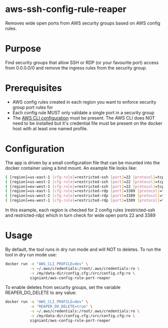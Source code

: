# aws-ssh-config-rule-reaper
Removes wide open ports from AWS security groups based on AWS config rules.

# Purpose
Find security groups that allow SSH or RDP (or your favourite port) access from 0.0.0.0/0 and remove the ingress rules from the security group.

# Prerequisites

* AWS config rules created in each region you want to enforce security group port rules for
* Each config rule MUST only validate a single port in a security group
* The [AWS CLI configuration](http://docs.aws.amazon.com/cli/latest/userguide/cli-chap-getting-started.html) must be present.  The AWS CLI does NOT need to be installed but it's credential file must be present on the docker host with at least one named profile.

# Configuration

The app is driven by a small configuration file that can be mounted into the docker container using a bind mount.  An example file looks like:

```BASH
( [region]=us-east-1 [cfg-rule]=restricted-ssh [port]=22 [protocol]=tcp )
( [region]=us-west-2 [cfg-rule]=restricted-ssh [port]=22 [protocol]=tcp  )
( [region]=eu-west-1 [cfg-rule]=restricted-ssh [port]=22 [protocol]=tcp  )
( [region]=us-east-1 [cfg-rule]=restricted-rdp [port]=3389 [protocol]=tcp )
( [region]=us-west-2 [cfg-rule]=restricted-rdp [port]=3389 [protocol]=tcp )
( [region]=eu-west-1 [cfg-rule]=restricted-rdp [port]=3389 [protocol]=tcp )
```
In this example, each region is checked for 2 config rules (restricted-ssh and restricted-rdp) which in turn check for wide open ports 22 and 3389

# Usage

By default, the tool runs in dry run mode and will NOT to deletes.  To run the tool in dry run mode use:

```bash
docker run -e "AWS_CLI_PROFILE=dev" \
           -v ~/.aws/credentials:/root/.aws/credentials:ro \
           -v /my/data-dir/config.cfg:/src/config.cfg:ro \
           signiant/aws-config-rule-port-reaper
```

To enable deletes from security groups, set the variable REAPER_DO_DELETE to any value:

```bash
docker run -e "AWS_CLI_PROFILE=dev" \
           -e "REAPER_DO_DELETE=true" \
           -v ~/.aws/credentials:/root/.aws/credentials:ro \
           -v /my/data-dir/config.cfg:/src/config.cfg:ro \
           signiant/aws-config-rule-port-reaper
```
